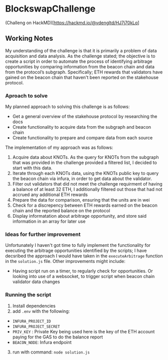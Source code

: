 # BlockswapChallenge 

(Challeng on HackMD)[https://hackmd.io/@vdengltd/HJ7j70kLq]

## Working Notes
My understanding of the challenge is that it is primarily a problem of data acquisition and data analysis. As the challenge stated; the objective is to create a script in order to automate the process of identifying arbitrage opportunities by comparing information from the beacon chain and data from the protocol’s subgraph. Specifically; ETH rewards that validators have gained on the beacon chain that haven't been reported on the stakehouse protocol.

### Aproach to solve
My planned approach to solving this challenge is as follows:
- Get a general overview of the stakehouse protocol by researching the docs
- Create functionality to acquire data from the subgraph and beacon chain
- Create functionality to prepare and compare data from each source

The implementation of my approach was as follows:
1. Acquire data about KNOTs. As the query for KNOTs from the subgraph that was provided in the challenge provided a filtered list, I decided to start with this data.
2. Iterate through each KNOTs data, using the KNOTs public key to query the beacon chain via infura, in order to get data about the validator.
3. Filter out validators that did not meet the challenge requirment of having a balance of at least 32 ETH, I additionally filtered out those that had not accrued any additional ETH rewards
4. Prepare the data for comparison, ensuring that the units are in wei
5. Check for a discrepency between ETH rewards earned on the beacon chain and the reported balance on the protocol
6. Display informatation about arbitrage opportunity, and store said information in an array for later use

### Ideas for further improvement
Unfortunately I haven't got time to fully implement the functionality for executing the arbitrage opportunities identified by the scripts; I have decsribed the approach I would have taken in the `executeArbitrage` function in the `solution.js` file.
Other improvements might include:
- Having script run on a timer, to regularly check for opportunities. Or looking into use of a websocket, to trigger script when beacon chain validator data changes

### Running the script
1. Install dependencies
2. add `.env` with the following: 
- `INFURA_PROJECT_ID`
- `INFURA_PROJECT_SECRET`
- `PRIV_KEY` : Private Key being used here is the key of the ETH account paying for the GAS to do the balance report
- `BEACON_NODE`: Infura endpoint
3. run with command: `node solution.js`